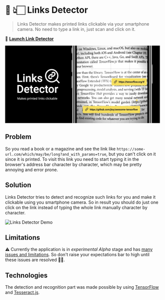 # 📖 👆🏻 Links Detector

> Links Detector makes printed links clickable via your smartphone camera. No need to type a link in, just scan and click on it.

🚀 [**Launch Link Detector**](https://trekhleb.github.io/links-detector)

[![Links Detector](./src/images/links-detector-banner-bg-black-2.png)](https://trekhleb.github.io/links-detector)

## Problem

So you read a book or a magazine and see the link like `https://some-url.com/which/may/be/long?and_with_params=true`, but you can't click on it since it is printed. To visit this link you need to start typing it in the browser's address bar character by character, which may be pretty annoying and error prone.

## Solution

Links Detector tries to detect and recognize such links for you and make it clickable using you smartphone camera. So in result you should do just one click on the link instead of typing the whole link manually character by character.

![Links Detector Demo](./public/videos/demo-white.gif)

## Limitations

⚠️ Currently the application is in _experimental_ _Alpha_ stage and has [many issues and limitations](https://github.com/trekhleb/links-detector/issues?q=is%3Aopen+is%3Aissue+label%3Aenhancement). So don't raise your expectations bar to high until these issues are resolved 🤷🏻‍.

## Technologies

The detection and recognition part was made possible by using [TensorFlow](https://www.tensorflow.org) and [Tesseract.js](https://github.com/naptha/tesseract.js).

